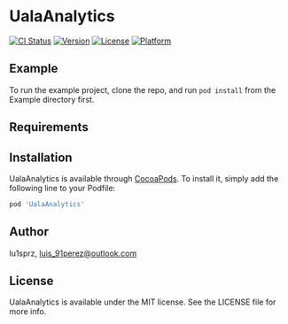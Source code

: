 # UalaAnalytics

[![CI Status](https://img.shields.io/travis/lu1sprz/UalaAnalytics.svg?style=flat)](https://travis-ci.org/lu1sprz/UalaAnalytics)
[![Version](https://img.shields.io/cocoapods/v/UalaAnalytics.svg?style=flat)](https://cocoapods.org/pods/UalaAnalytics)
[![License](https://img.shields.io/cocoapods/l/UalaAnalytics.svg?style=flat)](https://cocoapods.org/pods/UalaAnalytics)
[![Platform](https://img.shields.io/cocoapods/p/UalaAnalytics.svg?style=flat)](https://cocoapods.org/pods/UalaAnalytics)

## Example

To run the example project, clone the repo, and run `pod install` from the Example directory first.

## Requirements

## Installation

UalaAnalytics is available through [CocoaPods](https://cocoapods.org). To install
it, simply add the following line to your Podfile:

```ruby
pod 'UalaAnalytics'
```

## Author

lu1sprz, luis_91perez@outlook.com

## License

UalaAnalytics is available under the MIT license. See the LICENSE file for more info.
